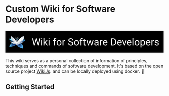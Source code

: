 # Custom Wiki for Software Developers

<div align="center">
  <img src="logo.png" alt="Wiki.js" width="600" />
</div>

This wiki serves as a personal collection of information of principles, techniques and commands of software development.
It's based on the open source project [WikiJs](https://github.com/requarks/wiki). and can be locally deployed using docker. :rocket:

## Getting Started


